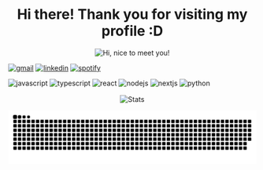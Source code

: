 <h1 align="center">Hi there! Thank you for visiting my profile :D</h1>

<p align="center">
  <img src="https://media.giphy.com/media/3Q2hJ4FLN1UvS/giphy.gif" width=500px title="Hi, nice to meet you!">
</p>

<!-- Socials with Links -->

[<img src="https://img.icons8.com/doodle/96/000000/gmail-new.png" width="100" title="gmail">](mailto:lucasduarte.200984@gmail.com)
[<img src="https://img.icons8.com/doodle/96/000000/linkedin-circled.png" width="100" title="linkedin">](https://www.linkedin.com/in/dvarte-dev/)
[<img src="https://img.icons8.com/doodle/96/000000/spotify.png" width="100" title="spotify">](https://open.spotify.com/user/seuspotifyid)

<p align="left">
  <img alt="javascript" src="https://media3.giphy.com/media/ln7z2eWriiQAllfVcn/200w.webp" width="100" title="javascript">
  <img alt="typescript" src="https://cdn.jsdelivr.net/gh/devicons/devicon/icons/typescript/typescript-original.svg" width="100" title="typescript">
  <img alt="react" src="https://cdn.jsdelivr.net/gh/devicons/devicon/icons/react/react-original.svg" width="100" title="react">
  <img alt="nodejs" src="https://cdn.jsdelivr.net/gh/devicons/devicon/icons/nodejs/nodejs-original.svg" width="100" title="nodejs">
  <img alt="nextjs" src="https://cdn.jsdelivr.net/gh/devicons/devicon/icons/nextjs/nextjs-original.svg" width="100" title="nextjs">
  <img alt="python" src="https://i.giphy.com/media/LMt9638dO8dftAjtco/200.webp" width="100" title="python">
</p>

<p align="center">
<img align="center" alt="Stats" src="https://github-readme-stats.vercel.app/api?username=lucasduarte-xipp&show_icons=true&theme=dark&hide=issues&hide_border=true&hide_title=true&count_private=true">
</p>

![github contribution grid snake animation](https://github.com/dvarte-dev/dvarte-dev/blob/output/github-contribution-grid-snake-dark.svg)
